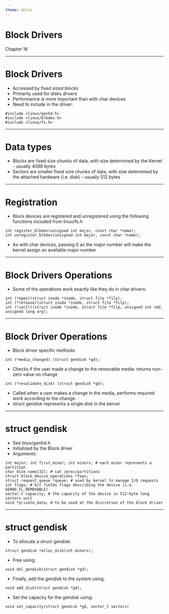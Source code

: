 ```yaml
---
theme: white
---
```


# Block Drivers
Chapter 16

---

# Block Drivers
- Accessed by fixed sized blocks
- Primarily used for disks drivers
- Performance is more important than with char devices
- Need to include in the driver:
```console
#include <linux/genhd.h>
#include <linux/blkdev.h>
#include <linux/fs.h>
```

---

# Data types
- Blocks are fixed size chunks of data, with size determined by the Kernel - usually 4096 bytes
- Sectors are smaller fixed size chunks of data, with size determined by the attached hardware (i.e. disk) - usually 512 bytes

---

# Registration
- Block devices are registered and unregistered using the following functions included from linux/fs.h
```console
int register_blkdev(unsigned int major, const char *name);
int unregister_blkdev(unsigned int major, const char *name);
```
- As with char devices, passing 0 as the major number will make the kernel assign an available major number

---

# Block Drivers Operations
- Some of the operations work exactly like they do in char drivers:
```console
int (*open)(struct inode *inode, struct file *filp);
int (*release)(struct inode *inode, struct file *filp);
int (*ioctl)(struct inode *inode, struct file *filp, unsigned int cmd, unsigned long arg);
```

---

# Block Driver Operations
- Block driver specific methods:
```console
int (*media_changed) (struct gendisk *gd);
```
- Checks if the user made a change to the removable media: returns non-zero value on change 
```console
int (*revalidate_disk) (struct gendisk *gd);
```
- Called when a user makes a change in the media, performs required work according to the change.
- struct gendisk represents a single disk in the kernel

---

# struct gendisk
- See linux/genhd.h
- Initialized by the Block driver
- Arguments:
```console
int major; int first_minor; int minors; # each minor represents a partition
char disk_name[32]; # cat /proc/partitions
struct block_device_operations *fops;
struct request_queue *queue; # used by kernel to manage I/O requests
int flags; # bit fields flags describing the device (i.e. GENHD_FL_REMOVABLE)
sector_t capacity; # the capacity of the device in 512-byte long sectors unit
void *private_data; # to be used at the discretion of the block driver 
```

---

# struct gendisk
- To allocate a struct gendisk:
```console
struct gendisk *alloc_disk(int minors);
```
- Free using:
```console
void del_gendisk(struct gendisk *gd);
```
- Finally, add the gendisk to the system using:
```console
void add_disk(struct gendisk *gd);
```
- Set the capacity for the gendisk using:
```console
void set_capacity(struct gendisk *gd, sector_t sectors)
```
